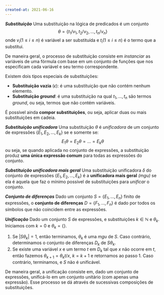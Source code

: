```yaml
---
created-at: 2021-06-16
---
```

***Substituição***
Uma substituição na lógica de predicados é um conjunto
$$
  \theta = \{t_1/v_1, t_2/v_2, \dots, t_n/v_n\}
$$
onde $v_i(1 \leq i \leq n)$ é variável a ser substituída e $t_i(1 \leq i \leq n)$ é o termo que a substitui.

De maneira geral, o processo de substituição consiste em *instanciar* as variáveis de uma fórmula com base em um conjunto de funções que nos especificam cada variável e seu termo correspondente.

Existem dois tipos especiais de substituições:
- **Substituição vazia** ($\epsilon$): é uma substituição que não contém nenhum elemento.
- **Substituição *ground***: é uma substituição na qual $t_1,\dots,t_n$ são termos *ground*, ou seja, termos que não contém variáveis.

É possível ainda **compor substituições**, ou seja, aplicar duas ou mais substituições em cadeia.

***Substituição unificadora***
Uma substituição $\theta$ é *unificadora* de um conjunto de expressões $\{E_1,E_2,\dots,E_k\}$ se e somente se:
$$
  E_1\theta = E_2\theta = \dots = E_k\theta
$$
ou seja, se quando aplicada no conjunto de expressões, a substituição produz **uma única expressão comum** para todas as expressões do conjunto.

***Substituição unificadora mais geral***
Uma substituição unificadora $\delta$ do conjunto de expressões $\{E_1, E_2, \dots, E_k\}$ é a **unificadora mais geral** *(mgu)* se ela é aquela que faz o mínimo possível de substituições para *unificar* o conjunto.

***Conjunto de diferenças***
Dado um conjunto $S = \{E_1,\dots,E_n\}$ finito de expressões, o **conjunto de diferenças** $D = \{F_1,\dots,F_n\}$ é dado por todos os símbolos que não coincidem entre as expressões.

***Unificação***
Dado um conjunto $S$ de expressões, e substituições $k \in \mathbb{N}$ e $\theta_k$. Iniciamos com $k = 0$ e $\theta_k = \{\}$.
1. Se $|S\theta_k| = 1$, então terminamos, $\theta_k$ é uma *mgu* de $S$. Caso contrário, determinamos o conjunto de diferenças $D_k$ de $S\theta_k$.
2. Se existe uma variável $x$ e um termo $t$ em $D_k$ tal que $x$ não ocorre em $t$, então fazemos $\theta_{k+1} = \theta_k{t/x}$, $k=k+1$ e retornamos ao passo $1$. Caso contrário, terminamos, e $S$ não é unificável.

De maneira geral, a unificação consiste em, dado um conjunto de expressões, unificá-lo em um conjunto unitário (com apenas uma expressão). Esse processo se dá através de sucessivas composições de substituições.
